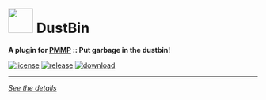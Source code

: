 # <img src="./assets/icon/index.svg" height="50" width="50"> DustBin  
__A plugin for [PMMP](https://pmmp.io) :: Put garbage in the dustbin!__  
  
[![license](https://img.shields.io/github/license/Blugin/DustBin-PMMP.svg?label=License)](./LICENSE)
[![release](https://img.shields.io/github/release/Blugin/DustBin-PMMP.svg?label=Release)](../../releases/latest)
[![download](https://img.shields.io/github/downloads/Blugin/DustBin-PMMP/total.svg?label=Download)](../../releases/latest)
  
*****
  
[*See the details*](../../wiki)  
